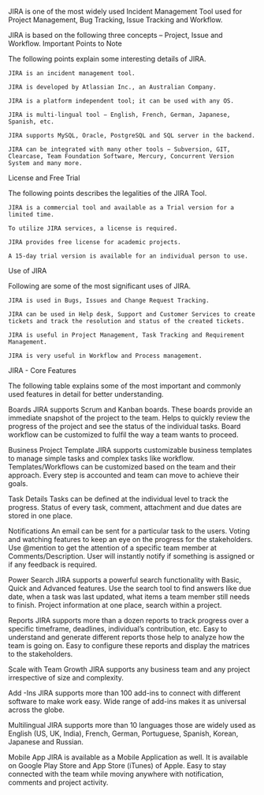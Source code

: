 JIRA is one of the most widely used Incident Management Tool used for Project Management, Bug Tracking, Issue Tracking and Workflow.

JIRA is based on the following three concepts – Project, Issue and Workflow.
Important Points to Note

The following points explain some interesting details of JIRA.

    JIRA is an incident management tool.

    JIRA is developed by Atlassian Inc., an Australian Company.

    JIRA is a platform independent tool; it can be used with any OS.

    JIRA is multi-lingual tool − English, French, German, Japanese, Spanish, etc.

    JIRA supports MySQL, Oracle, PostgreSQL and SQL server in the backend.

    JIRA can be integrated with many other tools − Subversion, GIT, Clearcase, Team Foundation Software, Mercury, Concurrent Version System and many more.

License and Free Trial

The following points describes the legalities of the JIRA Tool.

    JIRA is a commercial tool and available as a Trial version for a limited time.

    To utilize JIRA services, a license is required.

    JIRA provides free license for academic projects.

    A 15-day trial version is available for an individual person to use.

Use of JIRA

Following are some of the most significant uses of JIRA.

    JIRA is used in Bugs, Issues and Change Request Tracking.

    JIRA can be used in Help desk, Support and Customer Services to create tickets and track the resolution and status of the created tickets.

    JIRA is useful in Project Management, Task Tracking and Requirement Management.

    JIRA is very useful in Workflow and Process management.

JIRA - Core Features

The following table explains some of the most important and commonly used features in detail for better understanding.


Boards
JIRA supports Scrum and Kanban boards.
These boards provide an immediate snapshot of the project to the team.
Helps to quickly review the progress of the project and see the status of the individual tasks.
Board workflow can be customized to fulfil the way a team wants to proceed.

Business Project Template
JIRA supports customizable business templates to manage simple tasks and complex tasks like workflow.
Templates/Workflows can be customized based on the team and their approach.
Every step is accounted and team can move to achieve their goals.

Task Details
Tasks can be defined at the individual level to track the progress.
Status of every task, comment, attachment and due dates are stored in one place.

Notifications
An email can be sent for a particular task to the users.
Voting and watching features to keep an eye on the progress for the stakeholders.
Use @mention to get the attention of a specific team member at Comments/Description.
User will instantly notify if something is assigned or if any feedback is required.

Power Search
JIRA supports a powerful search functionality with Basic, Quick and Advanced features.
Use the search tool to find answers like due date, when a task was last updated, what items a team member still needs to finish.
Project information at one place, search within a project.

Reports
JIRA supports more than a dozen reports to track progress over a specific timeframe, deadlines, individual’s contribution, etc.
Easy to understand and generate different reports those help to analyze how the team is going on.
Easy to configure these reports and display the matrices to the stakeholders.

Scale with Team Growth
JIRA supports any business team and any project irrespective of size and complexity.

Add -Ins
JIRA supports more than 100 add-ins to connect with different software to make work easy.
Wide range of add-ins makes it as universal across the globe.

Multilingual
JIRA supports more than 10 languages those are widely used as English (US, UK, India), French, German, Portuguese, Spanish, Korean, Japanese and Russian.

Mobile App
JIRA is available as a Mobile Application as well.
It is available on Google Play Store and App Store (iTunes) of Apple.
Easy to stay connected with the team while moving anywhere with notification, comments and project activity.
